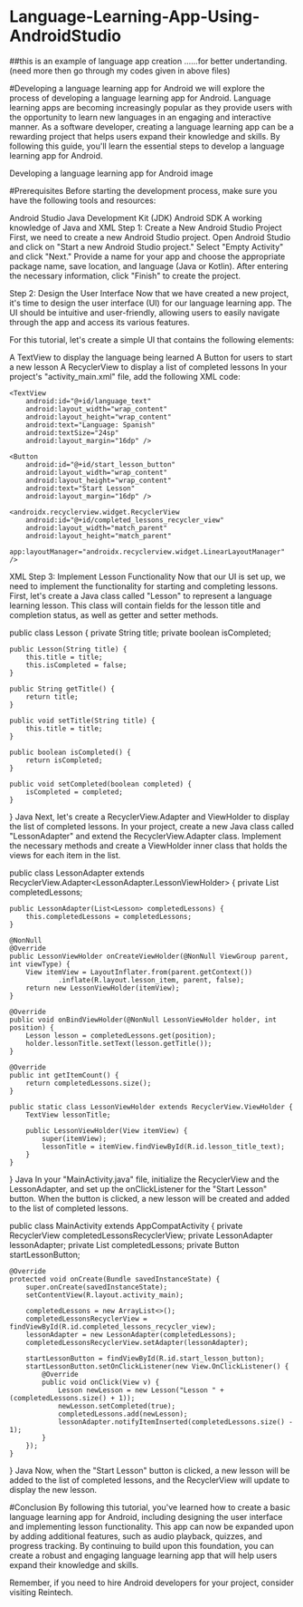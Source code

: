 # Language-Learning-App-Using-AndroidStudio
##this is an example of language app creation ......for better undertanding.(need more then go through my codes given in above files)

#Developing a language learning app for Android
 we will explore the process of developing a language learning app for Android. Language learning apps are becoming increasingly popular as they provide users with the opportunity to learn new languages in an engaging and interactive manner. As a software developer, creating a language learning app can be a rewarding project that helps users expand their knowledge and skills. By following this guide, you'll learn the essential steps to develop a language learning app for Android.

Developing a language learning app for Android image

#Prerequisites
Before starting the development process, make sure you have the following tools and resources:

Android Studio
Java Development Kit (JDK)
Android SDK
A working knowledge of Java and XML
Step 1: Create a New Android Studio Project
First, we need to create a new Android Studio project. Open Android Studio and click on "Start a new Android Studio project." Select "Empty Activity" and click "Next." Provide a name for your app and choose the appropriate package name, save location, and language (Java or Kotlin). After entering the necessary information, click "Finish" to create the project.

Step 2: Design the User Interface
Now that we have created a new project, it's time to design the user interface (UI) for our language learning app. The UI should be intuitive and user-friendly, allowing users to easily navigate through the app and access its various features.

For this tutorial, let's create a simple UI that contains the following elements:

A TextView to display the language being learned
A Button for users to start a new lesson
A RecyclerView to display a list of completed lessons
In your project's "activity_main.xml" file, add the following XML code:

<LinearLayout
    xmlns:android="http://schemas.android.com/apk/res/android"
    xmlns:app="http://schemas.android.com/apk/res-auto"
    xmlns:tools="http://schemas.android.com/tools"
    android:layout_width="match_parent"
    android:layout_height="match_parent"
    android:orientation="vertical"
    tools:context=".MainActivity">

    <TextView
        android:id="@+id/language_text"
        android:layout_width="wrap_content"
        android:layout_height="wrap_content"
        android:text="Language: Spanish"
        android:textSize="24sp"
        android:layout_margin="16dp" />

    <Button
        android:id="@+id/start_lesson_button"
        android:layout_width="wrap_content"
        android:layout_height="wrap_content"
        android:text="Start Lesson"
        android:layout_margin="16dp" />

    <androidx.recyclerview.widget.RecyclerView
        android:id="@+id/completed_lessons_recycler_view"
        android:layout_width="match_parent"
        android:layout_height="match_parent"
        app:layoutManager="androidx.recyclerview.widget.LinearLayoutManager" />

</LinearLayout>
XML
Step 3: Implement Lesson Functionality
Now that our UI is set up, we need to implement the functionality for starting and completing lessons. First, let's create a Java class called "Lesson" to represent a language learning lesson. This class will contain fields for the lesson title and completion status, as well as getter and setter methods.

public class Lesson {
    private String title;
    private boolean isCompleted;

    public Lesson(String title) {
        this.title = title;
        this.isCompleted = false;
    }

    public String getTitle() {
        return title;
    }

    public void setTitle(String title) {
        this.title = title;
    }

    public boolean isCompleted() {
        return isCompleted;
    }

    public void setCompleted(boolean completed) {
        isCompleted = completed;
    }
}
Java
Next, let's create a RecyclerView.Adapter and ViewHolder to display the list of completed lessons. In your project, create a new Java class called "LessonAdapter" and extend the RecyclerView.Adapter class. Implement the necessary methods and create a ViewHolder inner class that holds the views for each item in the list.

public class LessonAdapter extends RecyclerView.Adapter<LessonAdapter.LessonViewHolder> {
    private List<Lesson> completedLessons;

    public LessonAdapter(List<Lesson> completedLessons) {
        this.completedLessons = completedLessons;
    }

    @NonNull
    @Override
    public LessonViewHolder onCreateViewHolder(@NonNull ViewGroup parent, int viewType) {
        View itemView = LayoutInflater.from(parent.getContext())
                .inflate(R.layout.lesson_item, parent, false);
        return new LessonViewHolder(itemView);
    }

    @Override
    public void onBindViewHolder(@NonNull LessonViewHolder holder, int position) {
        Lesson lesson = completedLessons.get(position);
        holder.lessonTitle.setText(lesson.getTitle());
    }

    @Override
    public int getItemCount() {
        return completedLessons.size();
    }

    public static class LessonViewHolder extends RecyclerView.ViewHolder {
        TextView lessonTitle;

        public LessonViewHolder(View itemView) {
            super(itemView);
            lessonTitle = itemView.findViewById(R.id.lesson_title_text);
        }
    }
}
Java
In your "MainActivity.java" file, initialize the RecyclerView and the LessonAdapter, and set up the onClickListener for the "Start Lesson" button. When the button is clicked, a new lesson will be created and added to the list of completed lessons.

public class MainActivity extends AppCompatActivity {
    private RecyclerView completedLessonsRecyclerView;
    private LessonAdapter lessonAdapter;
    private List<Lesson> completedLessons;
    private Button startLessonButton;

    @Override
    protected void onCreate(Bundle savedInstanceState) {
        super.onCreate(savedInstanceState);
        setContentView(R.layout.activity_main);

        completedLessons = new ArrayList<>();
        completedLessonsRecyclerView = findViewById(R.id.completed_lessons_recycler_view);
        lessonAdapter = new LessonAdapter(completedLessons);
        completedLessonsRecyclerView.setAdapter(lessonAdapter);

        startLessonButton = findViewById(R.id.start_lesson_button);
        startLessonButton.setOnClickListener(new View.OnClickListener() {
            @Override
            public void onClick(View v) {
                Lesson newLesson = new Lesson("Lesson " + (completedLessons.size() + 1));
                newLesson.setCompleted(true);
                completedLessons.add(newLesson);
                lessonAdapter.notifyItemInserted(completedLessons.size() - 1);
            }
        });
    }
}
Java
Now, when the "Start Lesson" button is clicked, a new lesson will be added to the list of completed lessons, and the RecyclerView will update to display the new lesson.

#Conclusion
By following this tutorial, you've learned how to create a basic language learning app for Android, including designing the user interface and implementing lesson functionality. This app can now be expanded upon by adding additional features, such as audio playback, quizzes, and progress tracking. By continuing to build upon this foundation, you can create a robust and engaging language learning app that will help users expand their knowledge and skills.

Remember, if you need to hire Android developers for your project, consider visiting Reintech.
